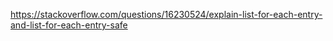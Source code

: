 https://stackoverflow.com/questions/16230524/explain-list-for-each-entry-and-list-for-each-entry-safe
